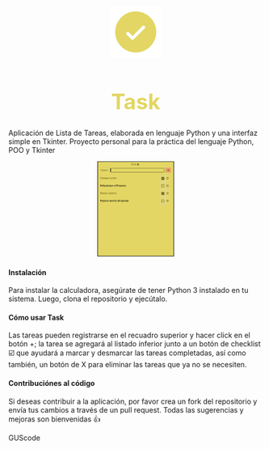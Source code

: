

<div style="text-align:center">
<img src="logo_task.svg" alt="Calculadora" width="100"/>
</div>
<div style="text-align:center">
<h1 style="font-size: 3em; color: #e3d664;">Task</h1>
</div>


Aplicación de Lista de Tareas, elaborada en lenguaje Python y una interfaz simple en Tkinter.
Proyecto personal para la práctica del lenguaje Python, POO y Tkinter

<div style="text-align:center">
<img src="foto_app.png" alt="Calculadora" width="30%"/>
</div>

#### Instalación

Para instalar la calculadora, asegúrate de tener Python 3 instalado en tu sistema. Luego, clona el repositorio y ejecútalo.

#### Cómo usar Task

Las tareas pueden registrarse en el recuadro superior y hacer click en el botón +; la tarea se agregará al listado inferior junto a un botón de checklist ☑️ que ayudará a marcar y desmarcar las tareas completadas, así como también, un botón de X para eliminar las tareas que ya no se necesiten.

#### Contribuciónes al código

Si deseas contribuir a la aplicación, por favor crea un fork del repositorio y envía tus cambios a través de un pull request. Todas las sugerencias y mejoras son bienvenidas 👍

GUScode